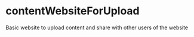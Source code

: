 # contentWebsiteForUpload
Basic website to upload content and share with other users of the website
